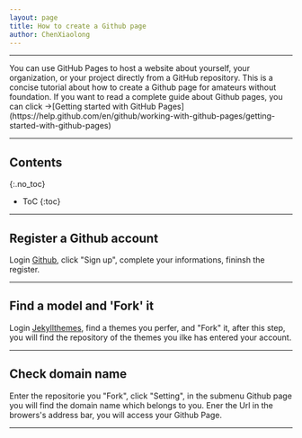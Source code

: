 ```yaml
---
layout: page
title: How to create a Github page
author: ChenXiaolong
---
```

<hr>
You can use GitHub Pages to host a website about yourself, your organization, or your project directly from a GitHub repository. This is a concise tutorial about how to create a Github page for amateurs without foundation. If you want to read a complete guide about Github pages, you can click →[Getting started with GitHub Pages](https://help.github.com/en/github/working-with-github-pages/getting-started-with-github-pages)
<hr>

## Contents
{:.no_toc}

* ToC
{:toc}

---
## Register a Github account

Login [Github](https://github.com/), click "Sign up", complete your informations, fininsh the register.

---

## Find a model and 'Fork' it
Login [Jekyllthemes](http://jekyllthemes.org ), find a themes you perfer, and "Fork" it, after this step, you will find the repository of the themes you ilke has entered your account.

---
## Check domain name
Enter the repositorie you "Fork", click "Setting", in the submenu Github page you will find the domain name which belongs to you. Ener the Url in the browers's address bar, you will access your Github Page.

---



